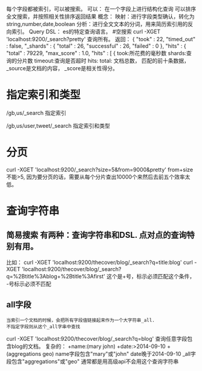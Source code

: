 每个字段都被索引，可以被搜索。
可以：
    在一个字段上进行结构化查询
可以排序
全文搜索，并按照相关性排序返回结果
概念：
    映射：进行字段类型确认，转化为string,number,date,boolean
    分析：进行全文文本的分词，用来简历索引用的反向索引。
      Query DSL： es的特定查询语言。
#空搜索
curl -XGET 'localhost:9200/_search?pretty' 
查询所有。
返回：
{
  "took" : 22,
  "timed_out" : false,
  "_shards" : {
    "total" : 26,
    "successful" : 26,
    "failed" : 0
  },
  "hits" : {
    "total" : 79229,
    "max_score" : 1.0,
    "hits" : [ {
took:所花费的毫秒数
shards:查询的分片数
timeout:查询是否超时
hits: total: 文档总数， 匹配的前十条数据，_source是文档的内容， _score是相关性得分。
# 指定索引和类型
/gb,us/_search 指定索引

/gb,us/user,tweet/_search 指定索引和类型

# 分页
curl -XGET 'localhost:9200/_search?size=5&from=9000&pretty'
from+size不能>5, 因为要分页的话，需要从每个分片查出10000个来然后去前五个效率太低。

# 查询字符串
## 简易搜索  有两种：查询字符串和DSL. 点对点的查询特别有用。
比如：
curl -XGET 'localhost:9200/thecover/blog/_search?q=title:blog'
curl -XGET 'localhost:9200/thecover/blog/_search?q=%2Btitle%3Ablog+%2Btitle%3Afirst'
这个是+号，标示必须匹配这个条件， -号标示必须不匹配
## all字段
    当索引一个文档的时候，会把所有字段值链接起来作为一个大字符串_all.
    不指定字段则从这个_all字串中查找
curl -XGET 'localhost:9200/thecover/blog/_search?q=blog'
 查询任意字段包含blog的文档。
    复杂的：
+name:(mary john) +date:>2014-09-10 +(aggregations geo)
name字段包含"mary"或"john"
date晚于2014-09-10
_all字段包含"aggregations"或"geo"
通常都是用高级api不会用这个查询字符串
